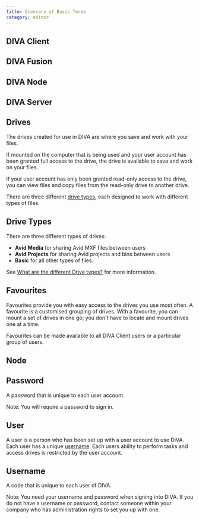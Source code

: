 ```yaml
---
title: Glossary of Basic Terms
category: editor
---
```


## <a name="diva-client"></a>DIVA Client



## <a name="diva-fusion"></a>DIVA Fusion



## <a name="diva-node"></a>DIVA Node



## <a name="diva-server"></a>DIVA Server



## <a name="drives"></a>Drives

The drives created for use in DIVA are where you save and work with your files.

If mounted on the computer that is being used and your user account has been granted full access to the drive, the drive is available to save and work on your files.

If your user account has only been granted read-only access to the drive, you can view files and copy files from the read-only drive to another drive.

There are three different [drive types](#drive-types), each designed to work with different types of files.



## <a name="drive-types"></a>Drive Types

There are three different types of drives:

- **Avid Media** for sharing Avid MXF files between users
- **Avid Projects** for sharing Avid projects and bins between users
- **Basic** for all other types of files.

See [What are the different Drive types?](/v2/articles/what-are-the-different-drive-types.html) for more information.



## <a name="favourites"></a>Favourites

Favourites provide you with easy access to the drives you use most often. A favourite is a customised grouping of drives. With a favourite, you can mount a set of drives in one go; you don't have to locate and mount drives one at a time.

Favourites can be made available to all DIVA Client users or a particular group of users.



## <a name="node"></a>Node



## <a name="password"></a>Password

A password that is unique to each user account.

<p class="text-muted">Note: You will require a password to sign in.</p>



## <a name="user"><a>User

A user is a person who has been set up with a user account to use DIVA. Each user has a unique [username](#username). Each users ability to perform tasks and access drives is restricted by the user account.



## <a name="username"></a>Username

A code that is unique to each user of DIVA.

<p class="text-muted">Note: You need your username and password when signing into DIVA. If you do not have a username or password, contact someone within your company who has administration rights to set you up with one.</p>
